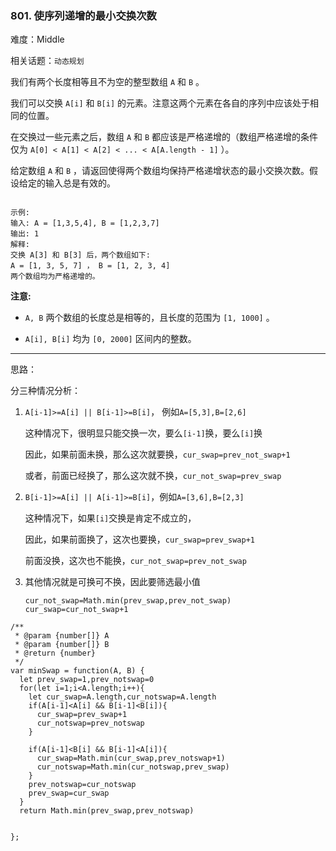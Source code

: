 ### 801. 使序列递增的最小交换次数

难度：Middle

相关话题：`动态规划`

我们有两个长度相等且不为空的整型数组 `A` 和 `B` 。



我们可以交换 `A[i]` 和 `B[i]` 的元素。注意这两个元素在各自的序列中应该处于相同的位置。



在交换过一些元素之后，数组 `A` 和 `B` 都应该是严格递增的（数组严格递增的条件仅为 `A[0] < A[1] < A[2] < ... < A[A.length - 1]` ）。



给定数组 `A` 和 `B` ，请返回使得两个数组均保持严格递增状态的最小交换次数。假设给定的输入总是有效的。



```

示例:
输入: A = [1,3,5,4], B = [1,2,3,7]
输出: 1
解释:
交换 A[3] 和 B[3] 后，两个数组如下:
A = [1, 3, 5, 7] ， B = [1, 2, 3, 4]
两个数组均为严格递增的。
```


**注意:** 




* `A, B` 两个数组的长度总是相等的，且长度的范围为 `[1, 1000]` 。

* `A[i], B[i]` 均为 `[0, 2000]` 区间内的整数。






-----

思路：

分三种情况分析：
1. `A[i-1]>=A[i] || B[i-1]>=B[i]`， 例如`A=[5,3],B=[2,6]`
  
    这种情况下，很明显只能交换一次，要么`[i-1]`换，要么`[i]`换
    
    因此，如果前面未换，那么这次就要换，`cur_swap=prev_not_swap+1`
    
    或者，前面已经换了，那么这次就不换，`cur_not_swap=prev_swap`

2. `B[i-1]>=A[i] || A[i-1]>=B[i]`，例如`A=[3,6],B=[2,3]`

    这种情况下，如果`[i]`交换是肯定不成立的，
    
    因此，如果前面换了，这次也要换，`cur_swap=prev_swap+1`
    
    前面没换，这次也不能换，`cur_not_swap=prev_not_swap`
    
3. 其他情况就是可换可不换，因此要筛选最小值

    ```
    cur_not_swap=Math.min(prev_swap,prev_not_swap)
    cur_swap=cur_not_swap+1
    ```

```
/**
 * @param {number[]} A
 * @param {number[]} B
 * @return {number}
 */
var minSwap = function(A, B) {
  let prev_swap=1,prev_notswap=0
  for(let i=1;i<A.length;i++){
    let cur_swap=A.length,cur_notswap=A.length
    if(A[i-1]<A[i] && B[i-1]<B[i]){
      cur_swap=prev_swap+1
      cur_notswap=prev_notswap
    }

    if(A[i-1]<B[i] && B[i-1]<A[i]){
      cur_swap=Math.min(cur_swap,prev_notswap+1)
      cur_notswap=Math.min(cur_notswap,prev_swap)
    }
    prev_notswap=cur_notswap
    prev_swap=cur_swap
  }
  return Math.min(prev_swap,prev_notswap)


};
```

